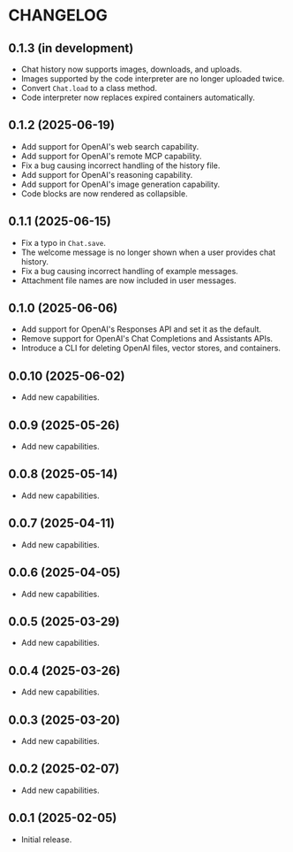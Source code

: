 # CHANGELOG

## 0.1.3 (in development)
* Chat history now supports images, downloads, and uploads.
* Images supported by the code interpreter are no longer uploaded twice.
* Convert `Chat.load` to a class method.
* Code interpreter now replaces expired containers automatically.

## 0.1.2 (2025-06-19)
* Add support for OpenAI's web search capability.
* Add support for OpenAI's remote MCP capability.
* Fix a bug causing incorrect handling of the history file.
* Add support for OpenAI's reasoning capability.
* Add support for OpenAI's image generation capability.
* Code blocks are now rendered as collapsible.

## 0.1.1 (2025-06-15)
* Fix a typo in `Chat.save`.
* The welcome message is no longer shown when a user provides chat history.
* Fix a bug causing incorrect handling of example messages.
* Attachment file names are now included in user messages.

## 0.1.0 (2025-06-06)
* Add support for OpenAI's Responses API and set it as the default.
* Remove support for OpenAI's Chat Completions and Assistants APIs.
* Introduce a CLI for deleting OpenAI files, vector stores, and containers.

## 0.0.10 (2025-06-02)
* Add new capabilities.

## 0.0.9 (2025-05-26)
* Add new capabilities.

## 0.0.8 (2025-05-14)
* Add new capabilities.

## 0.0.7 (2025-04-11)
* Add new capabilities.

## 0.0.6 (2025-04-05)
* Add new capabilities.

## 0.0.5 (2025-03-29)
* Add new capabilities.

## 0.0.4 (2025-03-26)
* Add new capabilities.

## 0.0.3 (2025-03-20)
* Add new capabilities.

## 0.0.2 (2025-02-07)
* Add new capabilities.

## 0.0.1 (2025-02-05)
* Initial release.